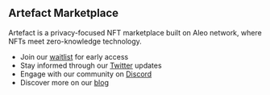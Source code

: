 ## Artefact Marketplace

Artefact is a privacy-focused NFT marketplace built on Aleo network, where NFTs meet zero-knowledge technology.

- Join our [waitlist](http://artefact.foundation/) for early access
- Stay informed through our [Twitter](https://twitter.com/ArtefactHQ) updates
- Engage with our community on [Discord](https://discord.com/invite/tCgSJWWUQe)
- Discover more on our [blog](https://medium.com/@artefact.fnd)
